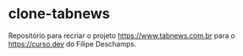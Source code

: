 # clone-tabnews

Repositório para recriar o projeto https://www.tabnews.com.br para o https://curso.dev do Filipe Deschamps.
